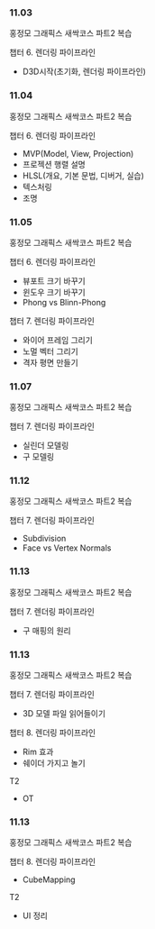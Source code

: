### 11.03

홍정모 그래픽스 새싹코스 파트2 복습

챕터 6. 렌더링 파이프라인

- D3D시작(초기화, 렌더링 파이프라인)

### 11.04

홍정모 그래픽스 새싹코스 파트2 복습

챕터 6. 렌더링 파이프라인

- MVP(Model, View, Projection)
- 프로젝션 행렬 설명
- HLSL(개요, 기본 문법, 디버거, 실습)
- 텍스처링
- 조명

### 11.05

홍정모 그래픽스 새싹코스 파트2 복습

챕터 6. 렌더링 파이프라인

- 뷰포트 크기 바꾸기
- 윈도우 크기 바꾸기
- Phong vs Blinn-Phong

챕터 7. 렌더링 파이프라인

- 와이어 프레임 그리기
- 노멀 벡터 그리기
- 격자 평면 만들기

### 11.07

홍정모 그래픽스 새싹코스 파트2 복습

챕터 7. 렌더링 파이프라인

- 실린더 모델링
- 구 모델링

### 11.12

홍정모 그래픽스 새싹코스 파트2 복습

챕터 7. 렌더링 파이프라인

- Subdivision
- Face vs Vertex Normals

### 11.13

홍정모 그래픽스 새싹코스 파트2 복습

챕터 7. 렌더링 파이프라인

- 구 매핑의 원리

### 11.13

홍정모 그래픽스 새싹코스 파트2 복습

챕터 7. 렌더링 파이프라인

- 3D 모델 파일 읽어들이기

챕터 8. 렌더링 파이프라인

- Rim 효과
- 쉐이더 가지고 놀기

T2
- OT

### 11.13

홍정모 그래픽스 새싹코스 파트2 복습

챕터 8. 렌더링 파이프라인

- CubeMapping

T2
- UI 정리